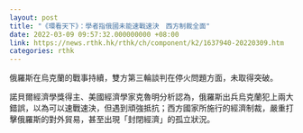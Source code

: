 ```yaml
---
layout: post
title: "《環看天下》：學者指俄國未能速戰速決　西方制裁全面"
date: 2022-03-09 09:57:32.000000000 +08:00
link: https://news.rthk.hk/rthk/ch/component/k2/1637940-20220309.htm
categories: rthk
---
```


俄羅斯在烏克蘭的戰事持續，雙方第三輪談判在停火問題方面，未取得突破。

諾貝爾經濟學獎得主、美國經濟學家克魯明分析認為，俄羅斯出兵烏克蘭犯上兩大錯誤，以為可以速戰速決，但遇到頑強抵抗；西方國家所施行的經濟制裁，嚴重打擊俄羅斯的對外貿易，甚至出現「封閉經濟」的孤立狀況。
